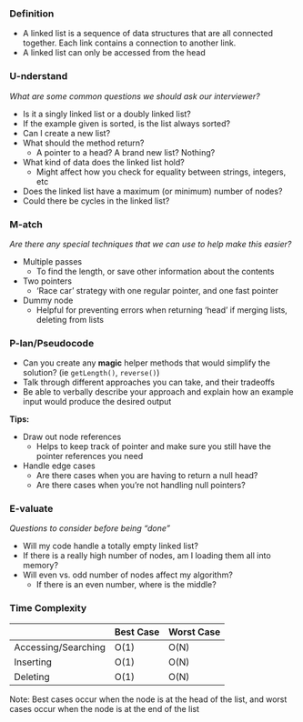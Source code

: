 ### **Definition**

- A linked list is a sequence of data structures that are all connected together. Each link contains a connection to another link.
- A linked list can only be accessed from the head

### **U-nderstand**

_What are some common questions we should ask our interviewer?_

- Is it a singly linked list or a doubly linked list?
- If the example given is sorted, is the list always sorted?
- Can I create a new list?
- What should the method return?
    - A pointer to a head? A brand new list? Nothing?
- What kind of data does the linked list hold?
    - Might affect how you check for equality between strings, integers, etc
- Does the linked list have a maximum (or minimum) number of nodes?
- Could there be cycles in the linked list?

### **M-atch**

_Are there any special techniques that we can use to help make this easier?_

- Multiple passes
    - To find the length, or save other information about the contents
- Two pointers
    - ‘Race car’ strategy with one regular pointer, and one fast pointer
- Dummy node
    - Helpful for preventing errors when returning ‘head’ if merging lists, deleting from lists

### **P-lan/Pseudocode**

- Can you create any **magic** helper methods that would simplify the solution? (ie `getLength()`, `reverse()`)
- Talk through different approaches you can take, and their tradeoffs
- Be able to verbally describe your approach and explain how an example input would produce the desired output

**Tips:**

- Draw out node references
    - Helps to keep track of pointer and make sure you still have the pointer references you need
- Handle edge cases
    - Are there cases when you are having to return a null head?
    - Are there cases when you’re not handling null pointers?

### **E-valuate**

_Questions to consider before being “done”_

- Will my code handle a totally empty linked list?
- If there is a really high number of nodes, am I loading them all into memory?
- Will even vs. odd number of nodes affect my algorithm?
    - If there is an even number, where is the middle?

### **Time Complexity**
|                    | Best Case | Worst Case |
|--------------------|-----------|------------|
| Accessing/Searching| O(1)      | O(N)       |
| Inserting          | O(1)      | O(N)       |
| Deleting           | O(1)      | O(N)       |
Note: Best cases occur when the node is at the head of the list, and worst cases occur when the node is at the end of the list
